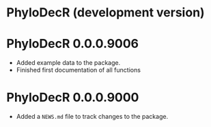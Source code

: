 # PhyloDecR (development version)

# PhyloDecR 0.0.0.9006

* Added example data to the package.
* Finished first documentation of all functions

# PhyloDecR 0.0.0.9000

* Added a `NEWS.md` file to track changes to the package.
